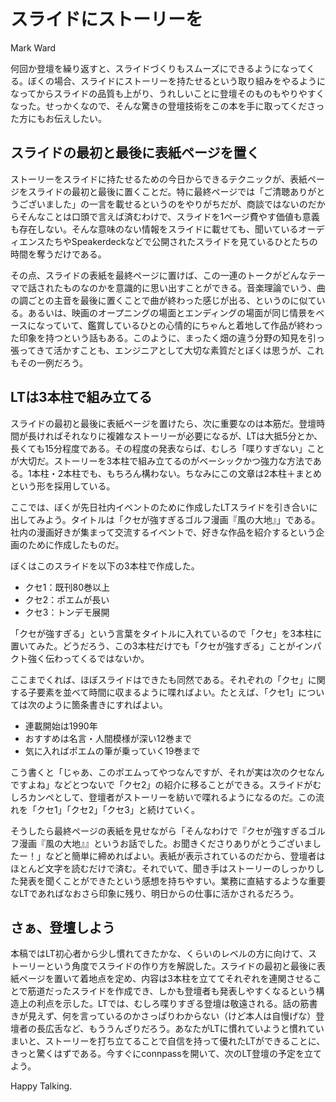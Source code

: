 # スライドにストーリーを

<div class="flushright">Mark Ward</div>

何回か登壇を繰り返すと、スライドづくりもスムーズにできるようになってくる。ぼくの場合、スライドにストーリーを持たせるという取り組みをやるようになってからスライドの品質も上がり、うれしいことに登壇そのものもやりやすくなった。せっかくなので、そんな驚きの登壇技術をこの本を手に取ってくださった方にもお伝えしたい。

## スライドの最初と最後に表紙ページを置く
ストーリーをスライドに持たせるための今日からできるテクニックが、表紙ページをスライドの最初と最後に置くことだ。特に最終ページでは「ご清聴ありがとうございました」の一言を載せるというのをやりがちだが、商談ではないのだからそんなことは口頭で言えば済むわけで、スライドを1ページ費やす価値も意義も存在しない。そんな意味のない情報をスライドに載せても、聞いているオーディエンスたちやSpeakerdeckなどで公開されたスライドを見ているひとたちの時間を奪うだけである。

その点、スライドの表紙を最終ページに置けば、この一連のトークがどんなテーマで話されたものなのかを意識的に思い出すことができる。音楽理論でいう、曲の調ごとの主音を最後に置くことで曲が終わった感じが出る、というのに似ている。あるいは、映画のオープニングの場面とエンディングの場面が同じ情景をベースになっていて、鑑賞しているひとの心情的にちゃんと着地して作品が終わった印象を持つという話もある。このように、まったく畑の違う分野の知見を引っ張ってきて活かすことも、エンジニアとして大切な素質だとぼくは思うが、これもその一例だろう。

## LTは3本柱で組み立てる
スライドの最初と最後に表紙ページを置けたら、次に重要なのは本筋だ。登壇時間が長ければそれなりに複雑なストーリーが必要になるが、LTは大抵5分とか、長くても15分程度である。その程度の発表ならば、むしろ「喋りすぎない」ことが大切だ。ストーリーを3本柱で組み立てるのがベーシックかつ強力な方法である。1本柱・2本柱でも、もちろん構わない。ちなみにこの文章は2本柱＋まとめという形を採用している。

ここでは、ぼくが先日社内イベントのために作成したLTスライドを引き合いに出してみよう。タイトルは「クセが強すぎるゴルフ漫画『風の大地』」である。社内の漫画好きが集まって交流するイベントで、好きな作品を紹介するという企画のために作成したものだ。

ぼくはこのスライドを以下の3本柱で作成した。

- クセ1：既刊80巻以上
- クセ2：ポエムが長い
- クセ3：トンデモ展開

「クセが強すぎる」という言葉をタイトルに入れているので「クセ」を3本柱に置いてみた。どうだろう、この3本柱だけでも「クセが強すぎる」ことがインパクト強く伝わってくるではないか。

ここまでくれば、ほぼスライドはできたも同然である。それぞれの「クセ」に関する子要素を並べて時間に収まるように喋ればよい。たとえば、「クセ1」については次のように箇条書きにすればよい。

- 連載開始は1990年
- おすすめは名言・人間模様が深い12巻まで
- 気に入ればポエムの筆が乗っていく19巻まで

こう書くと「じゃあ、このポエムってやつなんですが、それが実は次のクセなんですよね」などとつないで「クセ2」の紹介に移ることができる。スライドがむしろカンペとして、登壇者がストーリーを紡いで喋れるようになるのだ。この流れを「クセ1」「クセ2」「クセ3」と続けていく。

そうしたら最終ページの表紙を見せながら「そんなわけで『クセが強すぎるゴルフ漫画『風の大地』』というお話でした。お聞きくださりありがとうございましたー！」などと簡単に締めればよい。表紙が表示されているのだから、登壇者はほとんど文字を読むだけで済む。それでいて、聞き手はストーリーのしっかりした発表を聞くことができたという感想を持ちやすい。業務に直結するような重要なLTであればなおさら印象に残り、明日からの仕事に活かされるだろう。

## さぁ、登壇しよう

本稿ではLT初心者から少し慣れてきたかな、くらいのレベルの方に向けて、ストーリーという角度でスライドの作り方を解説した。スライドの最初と最後に表紙ページを置いて着地点を定め、内容は3本柱を立ててそれぞれを連関させることで筋道だったスライドを作成でき、しかも登壇者も発表しやすくなるという構造上の利点を示した。LTでは、むしろ喋りすぎる登壇は敬遠される。話の筋書きが見えず、何を言っているのかさっぱりわからない（けど本人は自慢げな）登壇者の長広舌など、もううんざりだろう。あなたがLTに慣れていようと慣れていまいと、ストーリーを打ち立てることで自信を持って優れたLTができることに、きっと驚くはずである。今すぐにconnpassを開いて、次のLT登壇の予定を立てよう。

Happy Talking.
